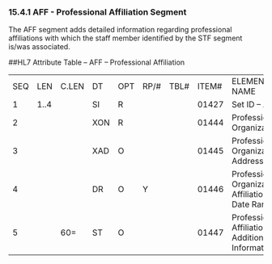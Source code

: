 ### 15.4.1 AFF - Professional Affiliation Segment 

The AFF segment adds detailed information regarding professional affiliations with which the staff member identified by the STF segment is/was associated.

##HL7 Attribute Table – AFF – Professional Affiliation

|     |     |     |     |     |     |     |     |     |
| --- | --- | --- | --- | --- | --- | --- | --- | --- |
| SEQ | LEN | C.LEN | DT | OPT | RP/# | TBL# | ITEM# | ELEMENT NAME |
| 1 | 1..4 |  | SI | R |  |  | 01427 | Set ID – AFF |
| 2 |  |  | XON | R |  |  | 01444 | Professional Organization |
| 3 |  |  | XAD | O |  |  | 01445 | Professional Organization Address |
| 4 |  |  | DR | O | Y |  | 01446 | Professional Organization Affiliation Date Range |
| 5 |  | 60= | ST | O |  |  | 01447 | Professional Affiliation Additional Information |

